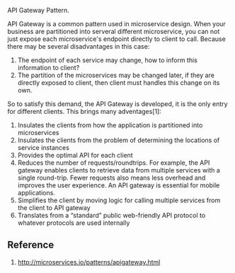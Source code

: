 API Gateway Pattern.

API Gateway is a common pattern used in microservice design. When your business are partitioned into serveral different microservice, you can not just expose each microservice's endpoint directly to client to call. Because there may be several disadvantages in this case:

1. The endpoint of each service may change, how to inform this information to client?
2. The partition of the microservices may be changed later, if they are directly exposed to client, then client must handles this change on its own.

So to satisfy this demand, the API Gateway is developed, it is the only entry for different clients. This brings many adventages[1]:

1. Insulates the clients from how the application is partitioned into microservices
2. Insulates the clients from the problem of determining the locations of service instances
3. Provides the optimal API for each client
4. Reduces the number of requests/roundtrips. For example, the API gateway enables clients to retrieve data from multiple services with a single round-trip. Fewer requests also means less overhead and improves the user experience. An API gateway is essential for mobile applications.
5. Simplifies the client by moving logic for calling multiple services from the client to API gateway
6. Translates from a “standard” public web-friendly API protocol to whatever protocols are used internally 


## Reference

1. http://microservices.io/patterns/apigateway.html
